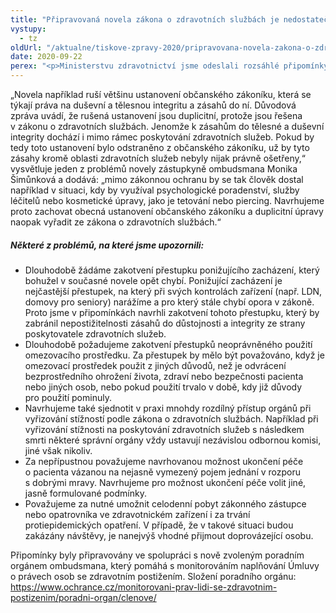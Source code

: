 ```yaml
---
title: "Připravovaná novela zákona o zdravotních službách je nedostatečná"
vystupy:
  - tz
oldUrl: "/aktualne/tiskove-zpravy-2020/pripravovana-novela-zakona-o-zdravotnich-sluzbach-je-nedostatecna"
date: 2020-09-22
perex: "<p>Ministerstvu zdravotnictví jsme odeslali rozsáhlé připomínky k připravované novele zákona o zdravotních službách a podmínkách jejich poskytování. Některé z připomínek inicioval také nově zvolený poradní orgán ombudsmana, který pomáhá s monitorováním naplňování Úmluvy o právech osob se zdravotním postižením. Připravovaná novela má bohužel nejen v této oblasti řadu nedostatků, o jejichž nápravu usilujeme. Některé body novely na druhou stranu oceňujeme, např. návrh, podle kterého budou mít poskytovatelé sociálních služeb poskytující také zdravotní služby povinnost mít oprávnění k poskytování zdravotních služeb podle zákona o zdravotních službách.</p>"
---
```


<!-- imported from the old website -->

<p>„Novela například ruší většinu ustanovení občanského zákoníku, která se týkají práva na duševní a tělesnou integritu a zásahů do ní. Důvodová zpráva uvádí, že rušená ustanovení jsou duplicitní, protože jsou řešena v zákonu o zdravotních službách. Jenomže k zásahům do tělesné a duševní integrity dochází i mimo rámec poskytování zdravotních služeb. Pokud by tedy toto ustanovení bylo odstraněno z občanského zákoníku, už by tyto zásahy kromě oblasti zdravotních služeb nebyly nijak právně ošetřeny,“ vysvětluje jeden z problémů novely zástupkyně ombudsmana Monika Šimůnková a dodává: „mimo zákonnou ochranu by se tak člověk dostal například v situaci, kdy by využíval psychologické poradenství, služby léčitelů nebo kosmetické úpravy, jako je tetování nebo piercing. Navrhujeme proto zachovat obecná ustanovení občanského zákoníku a duplicitní úpravy naopak vyřadit ze zákona o zdravotních službách.“</p> <h5>Některé z problémů, na které jsme upozornili:</h5> <p></p><ul><li>Dlouhodobě žádáme zakotvení přestupku ponižujícího zacházení, který bohužel v současné novele opět chybí. Ponižující zacházení je nejčastější přestupek, na který při svých kontrolách zařízení (např. LDN, domovy pro seniory) narážíme a pro který stále chybí opora v zákoně. Proto jsme v připomínkách navrhli zakotvení tohoto přestupku, který by zabránil nepostižitelnosti zásahů do důstojnosti a integrity ze strany poskytovatele zdravotních služeb. </li><li>Dlouhodobě požadujeme zakotvení přestupků neoprávněného použití omezovacího prostředku. Za přestupek by mělo být považováno, když je omezovací prostředek použit z jiných důvodů, než je odvrácení bezprostředního ohrožení života, zdraví nebo bezpečnosti pacienta nebo jiných osob, nebo pokud použití trvalo v době, kdy již důvody pro použití pominuly.</li><li>Navrhujeme také sjednotit v praxi mnohdy rozdílný přístup orgánů při vyřizování stížností podle zákona o zdravotních službách. Například při vyřizování stížnosti na poskytování zdravotních služeb s následkem smrti některé správní orgány vždy ustavují nezávislou odbornou komisi, jiné však nikoliv. </li><li>Za nepřípustnou považujeme navrhovanou možnost ukončení péče o pacienta vázanou na nejasně vymezený pojem jednání v rozporu s dobrými mravy. Navrhujeme pro možnost ukončení péče volit jiné, jasně formulované podmínky.</li><li>Považujeme za nutné umožnit celodenní pobyt zákonného zástupce nebo opatrovníka ve zdravotnickém zařízení i za trvání protiepidemických opatření. V případě, že v takové situaci budou zakázány návštěvy, je nanejvýš vhodné přijmout doprovázející osobu.</li></ul> <p>Připomínky byly připravovány ve spolupráci s nově zvoleným poradním orgánem ombudsmana, který pomáhá s monitorováním naplňování Úmluvy o právech osob se zdravotním postižením. Složení poradního orgánu: <a href="/monitorovani-prav-lidi-se-zdravotnim-postizenim/poradni-organ/clenove/" target="_blank">https://www.ochrance.cz/monitorovani-prav-lidi-se-zdravotnim-postizenim/poradni-organ/clenove/</a></p><br />

